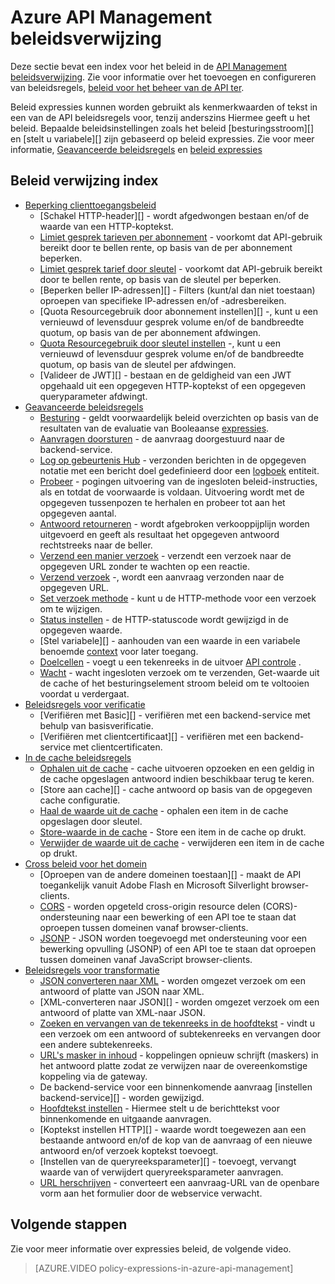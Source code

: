 <properties 
    pageTitle="Azure API Management beleidsverwijzing" 
    description="Meer informatie over het beleid dat beschikbaar is voor het configureren van API-Management." 
    services="api-management" 
    documentationCenter="" 
    authors="vladvino" 
    manager="erikre" 
    editor=""/>

<tags 
    ms.service="api-management" 
    ms.workload="mobile" 
    ms.tgt_pltfrm="na" 
    ms.devlang="na" 
    ms.topic="article" 
    ms.date="10/25/2016" 
    ms.author="apimpm"/>

# <a name="azure-api-management-policy-reference"></a>Azure API Management beleidsverwijzing

Deze sectie bevat een index voor het beleid in de [API Management beleidsverwijzing][]. Zie voor informatie over het toevoegen en configureren van beleidsregels, [beleid voor het beheer van de API ter][].

Beleid expressies kunnen worden gebruikt als kenmerkwaarden of tekst in een van de API beleidsregels voor, tenzij anderszins Hiermee geeft u het beleid. Bepaalde beleidsinstellingen zoals het beleid [besturingsstroom][] en [stelt u variabele][] zijn gebaseerd op beleid expressies. Zie voor meer informatie, [Geavanceerde beleidsregels][] en [beleid expressies][]

## <a name="policy-reference-index"></a>Beleid verwijzing index

-   [Beperking clienttoegangsbeleid][]
    -   [Schakel HTTP-header][] - wordt afgedwongen bestaan en/of de waarde van een HTTP-koptekst.
    -   [Limiet gesprek tarieven per abonnement][] - voorkomt dat API-gebruik bereikt door te bellen rente, op basis van de per abonnement beperken.
    -   [Limiet gesprek tarief door sleutel](https://msdn.microsoft.com/library/azure/dn894078.aspx#LimitCallRateByKey) - voorkomt dat API-gebruik bereikt door te bellen rente, op basis van de sleutel per beperken.
    -   [Beperken beller IP-adressen][] - Filters (kunt/al dan niet toestaan) oproepen van specifieke IP-adressen en/of -adresbereiken.
    -   [Quota Resourcegebruik door abonnement instellen][] -, kunt u een vernieuwd of levensduur gesprek volume en/of de bandbreedte quotum, op basis van de per abonnement afdwingen.
    -   [Quota Resourcegebruik door sleutel instellen](https://msdn.microsoft.com/library/azure/dn894078.aspx#SetUsageQuotaByKey) -, kunt u een vernieuwd of levensduur gesprek volume en/of de bandbreedte quotum, op basis van de sleutel per afdwingen.
    -   [Valideer de JWT][] - bestaan en de geldigheid van een JWT opgehaald uit een opgegeven HTTP-koptekst of een opgegeven queryparameter afdwingt.
-   [Geavanceerde beleidsregels][]
    -   [Besturing][] - geldt voorwaardelijk beleid overzichten op basis van de resultaten van de evaluatie van Booleaanse [expressies][].
    -   [Aanvragen doorsturen][] - de aanvraag doorgestuurd naar de backend-service.
    -   [Log op gebeurtenis Hub][] - verzonden berichten in de opgegeven notatie met een bericht doel gedefinieerd door een [logboek](https://msdn.microsoft.com/library/azure/mt592020.aspx#Logger) entiteit.
    -   [Probeer](https://msdn.microsoft.com/en-us/library/dn894085.aspx#Retry) - pogingen uitvoering van de ingesloten beleid-instructies, als en totdat de voorwaarde is voldaan. Uitvoering wordt met de opgegeven tussenpozen te herhalen en probeer tot aan het opgegeven aantal.
    -   [Antwoord retourneren](https://msdn.microsoft.com/library/azure/dn894085.aspx#ReturnResponse) - wordt afgebroken verkooppijplijn worden uitgevoerd en geeft als resultaat het opgegeven antwoord rechtstreeks naar de beller.
    -   [Verzend een manier verzoek](https://msdn.microsoft.com/library/azure/dn894085.aspx#SendOneWayRequest) - verzendt een verzoek naar de opgegeven URL zonder te wachten op een reactie.
    -   [Verzend verzoek](https://msdn.microsoft.com/library/azure/dn894085.aspx#SendRequest) -, wordt een aanvraag verzonden naar de opgegeven URL.
    -   [Set verzoek methode](https://msdn.microsoft.com/library/azure/dn894085.aspx#SetRequestMethod) - kunt u de HTTP-methode voor een verzoek om te wijzigen.
    -   [Status instellen](https://msdn.microsoft.com/library/azure/dn894085.aspx#SetStatus) - de HTTP-statuscode wordt gewijzigd in de opgegeven waarde.
    -   [Stel variabele][] - aanhouden van een waarde in een variabele benoemde [context][] voor later toegang.
    -   [Doelcellen](https://msdn.microsoft.com/en-us/library/dn894085.aspx#Trace) - voegt u een tekenreeks in de uitvoer [API controle](../api-management/api-management-howto-api-inspector.md) .
    -   [Wacht](https://msdn.microsoft.com/library/azure/dn894085.aspx#Wait) - wacht ingesloten verzoek om te verzenden, Get-waarde uit de cache of het besturingselement stroom beleid om te voltooien voordat u verdergaat.
-   [Beleidsregels voor verificatie][]
    -   [Verifiëren met Basic][] - verifiëren met een backend-service met behulp van basisverificatie.
    -   [Verifiëren met clientcertificaat][] - verifiëren met een backend-service met clientcertificaten.
-   [In de cache beleidsregels][] 
    -   [Ophalen uit de cache][] - cache uitvoeren opzoeken en een geldig in de cache opgeslagen antwoord indien beschikbaar terug te keren.
    -   [Store aan cache][] - cache antwoord op basis van de opgegeven cache configuratie.
    -   [Haal de waarde uit de cache](https://msdn.microsoft.com/library/azure/dn894086.aspx#GetFromCacheByKey) - ophalen een item in de cache opgeslagen door sleutel.
    -   [Store-waarde in de cache](https://msdn.microsoft.com/library/azure/dn894086.aspx#StoreToCacheByKey) - Store een item in de cache op drukt.
    -   [Verwijder de waarde uit de cache](https://msdn.microsoft.com/en-us/library/dn894086.aspx#RemoveCacheByKey) - verwijderen een item in de cache op drukt.
-   [Cross beleid voor het domein][] 
    -   [Oproepen van de andere domeinen toestaan][] - maakt de API toegankelijk vanuit Adobe Flash en Microsoft Silverlight browser-clients.
    -   [CORS][] - worden opgeteld cross-origin resource delen (CORS)-ondersteuning naar een bewerking of een API toe te staan dat oproepen tussen domeinen vanaf browser-clients.
    -   [JSONP][] - JSON worden toegevoegd met ondersteuning voor een bewerking opvulling (JSONP) of een API toe te staan dat oproepen tussen domeinen vanaf JavaScript browser-clients.
-   [Beleidsregels voor transformatie][] 
    -   [JSON converteren naar XML][] - worden omgezet verzoek om een antwoord of platte van JSON naar XML.
    -   [XML-converteren naar JSON][] - worden omgezet verzoek om een antwoord of platte van XML-naar JSON.
    -   [Zoeken en vervangen van de tekenreeks in de hoofdtekst][] - vindt u een verzoek om een antwoord of subtekenreeks en vervangen door een andere subtekenreeks.
    -   [URL's masker in inhoud][] - koppelingen opnieuw schrijft (maskers) in het antwoord platte zodat ze verwijzen naar de overeenkomstige koppeling via de gateway.
    -   De backend-service voor een binnenkomende aanvraag [instellen backend-service][] - worden gewijzigd.
    -   [Hoofdtekst instellen][] - Hiermee stelt u de berichttekst voor binnenkomende en uitgaande aanvragen.
    -   [Koptekst instellen HTTP][] - waarde wordt toegewezen aan een bestaande antwoord en/of de kop van de aanvraag of een nieuwe antwoord en/of verzoek koptekst toevoegt.
    -   [Instellen van de queryreeksparameter][] - toevoegt, vervangt waarde van of verwijdert queryreeksparameter aanvragen.
    -   [URL herschrijven][] - converteert een aanvraag-URL van de openbare vorm aan het formulier door de webservice verwacht.

## <a name="next-steps"></a>Volgende stappen

Zie voor meer informatie over expressies beleid, de volgende video.

> [AZURE.VIDEO policy-expressions-in-azure-api-management]

[Beperking clienttoegangsbeleid]: https://msdn.microsoft.com/library/azure/dn894078.aspx
[HTTP-header controleren]: https://msdn.microsoft.com/library/azure/034febe3-465f-4840-9fc6-c448ef520b0f#CheckHTTPHeader
[Limiet gesprek tarieven per abonnement]: https://msdn.microsoft.com/library/azure/034febe3-465f-4840-9fc6-c448ef520b0f#LimitCallRate
[Beller IP-adressen beperken]: https://msdn.microsoft.com/library/azure/034febe3-465f-4840-9fc6-c448ef520b0f#RestrictCallerIPs
[De gebruiksquota instellen door abonnement]: https://msdn.microsoft.com/library/azure/034febe3-465f-4840-9fc6-c448ef520b0f#SetUsageQuota
[JWT valideren]: https://msdn.microsoft.com/library/azure/034febe3-465f-4840-9fc6-c448ef520b0f#ValidateJWT

[Geavanceerde beleidsregels]: https://msdn.microsoft.com/library/azure/dn894085.aspx
[Besturing]: https://msdn.microsoft.com/library/azure/dn894085.aspx#choose
[Set variabele]: https://msdn.microsoft.com/library/azure/dn894085.aspx#set_variable
[expressies]: https://msdn.microsoft.com/library/azure/dn910913.aspx
[context]: https://msdn.microsoft.com/library/azure/ea160028-fc04-4782-aa26-4b8329df3448#ContextVariables
[Aanvragen doorsturen]: https://msdn.microsoft.com/library/azure/dn894085.aspx#ForwardRequest
[Log op gebeurtenis Hub]: https://msdn.microsoft.com/library/azure/dn894085.aspx#log-to-eventhub

[Beleidsregels voor verificatie]: https://msdn.microsoft.com/library/azure/dn894079.aspx
[Verificatie met Basic]: https://msdn.microsoft.com/library/azure/061702a7-3a78-472b-a54a-f3b1e332490d#Basic
[Verificatie met clientcertificaat]: https://msdn.microsoft.com/library/azure/061702a7-3a78-472b-a54a-f3b1e332490d#ClientCertificate
[In de cache beleidsregels]: https://msdn.microsoft.com/library/azure/dn894086.aspx
[Ophalen uit de cache]: https://msdn.microsoft.com/library/azure/8147199c-24d8-439f-b2a9-da28a70a890c#GetFromCache
[In cache opslaan]: https://msdn.microsoft.com/library/azure/8147199c-24d8-439f-b2a9-da28a70a890c#StoreToCache

[Cross beleid voor het domein]: https://msdn.microsoft.com/library/azure/dn894084.aspx
[Andere domeinen oproepen toestaan]: https://msdn.microsoft.com/library/azure/7689d277-8abe-472a-a78c-e6d4bd43455d#AllowCrossDomainCalls
[CORS]: https://msdn.microsoft.com/library/azure/7689d277-8abe-472a-a78c-e6d4bd43455d#CORS
[JSONP]: https://msdn.microsoft.com/library/azure/7689d277-8abe-472a-a78c-e6d4bd43455d#JSONP

[Beleidsregels voor transformatie]: https://msdn.microsoft.com/library/azure/dn894083.aspx
[JSON converteren naar XML]: https://msdn.microsoft.com/library/azure/7406a8ce-5f9c-4fae-9b0f-e574befb2ee9#ConvertJSONtoXML
[XML converteren naar JSON]: https://msdn.microsoft.com/library/azure/7406a8ce-5f9c-4fae-9b0f-e574befb2ee9#ConvertXMLtoJSON
[Zoeken en vervangen van de tekenreeks in de hoofdtekst]: https://msdn.microsoft.com/library/azure/7406a8ce-5f9c-4fae-9b0f-e574befb2ee9#Findandreplacestringinbody
[URL's masker in inhoud]: https://msdn.microsoft.com/library/azure/7406a8ce-5f9c-4fae-9b0f-e574befb2ee9#MaskURLSContent
[Set backend-service]: https://msdn.microsoft.com/library/azure/7406a8ce-5f9c-4fae-9b0f-e574befb2ee9#SetBackendService
[Hoofdtekst instellen]: https://msdn.microsoft.com/library/azure/dn894083.aspx#SetBody
[HTTP-koptekst instellen]: https://msdn.microsoft.com/library/azure/7406a8ce-5f9c-4fae-9b0f-e574befb2ee9#SetHTTPheader
[Parameter queryreeks instellen]: https://msdn.microsoft.com/library/azure/7406a8ce-5f9c-4fae-9b0f-e574befb2ee9#SetQueryStringParameter
[URL herschrijven]: https://msdn.microsoft.com/library/azure/7406a8ce-5f9c-4fae-9b0f-e574befb2ee9#RewriteURL



[Beleid voor het beheer van de API ter]: api-management-howto-policies.md
[API Management beleidsverwijzing]: https://msdn.microsoft.com/library/azure/dn894081.aspx

[Beleid expressies]: https://msdn.microsoft.com/library/azure/dn910913.aspx

 
